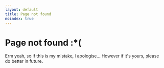 ```yaml
---
layout: default
title: Page not found
noindex: true
---
```

# Page not found :*(

Erm yeah, so if this is my mistake, I apologise... However if it's yours, please do better in future.

